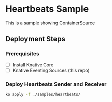 # Heartbeats Sample

This is a sample showing ContainerSource

## Deployment Steps

### Prerequisites

- [ ] Install Knative Core
- [ ] Knative Eventing Sources (this repo)

### Deploy Heartbeats Sender and Receiver

```bash
ko apply -f ./samples/heartbeats/
```



